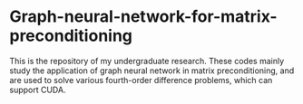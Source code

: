 # Graph-neural-network-for-matrix-preconditioning
This is the repository of my undergraduate research. These codes mainly study the application of graph neural network in matrix preconditioning, and are used to solve various fourth-order difference problems, which can support CUDA.
